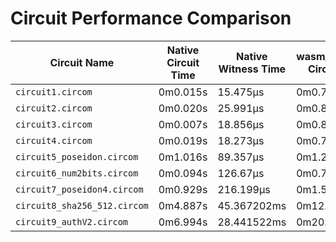 # Circuit Performance Comparison

| Circuit Name                 | Native Circuit Time | Native Witness Time | wasm_nodejs.txt Circuit Time | wasm_nodejs.txt Witness Time |
|------------------------------|---------------------|---------------------|------------------------------|------------------------------|
| `circuit1.circom`            | 0m0.015s            | 15.475µs            | 0m0.761s                     | 0.045ms                      |
| `circuit2.circom`            | 0m0.020s            | 25.991µs            | 0m0.817s                     | 0.073ms                      |
| `circuit3.circom`            | 0m0.007s            | 18.856µs            | 0m0.841s                     | 0.042ms                      | 
| `circuit4.circom`            | 0m0.019s            | 18.273µs            | 0m0.788s                     | 0.047ms                      |
| `circuit5_poseidon.circom`   | 0m1.016s            | 89.357µs            | 0m1.258s                     | 0.489ms                      |
| `circuit6_num2bits.circom`   | 0m0.094s            | 126.67µs            | 0m0.795s                     | 1.369ms                      |
| `circuit7_poseidon4.circom`  | 0m0.929s            | 216.199µs           | 0m1.501s                     | 1.019ms                      |
| `circuit8_sha256_512.circom` | 0m4.887s            | 45.367202ms         | 0m12.159s                    | 96.835ms                     |
| `circuit9_authV2.circom`     | 0m6.994s            | 28.441522ms         | 0m20.957s                    | 73.385ms                     |